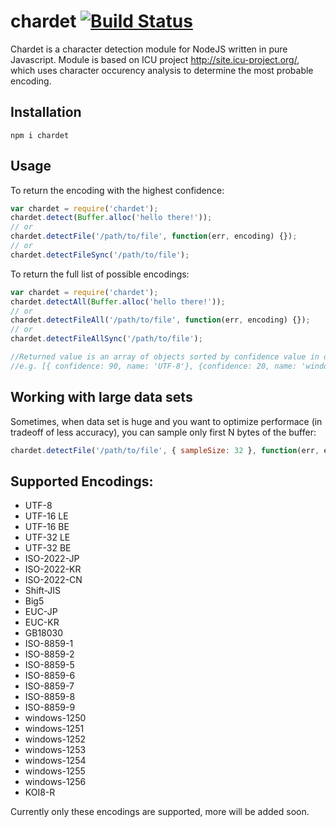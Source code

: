chardet [![Build Status](https://travis-ci.org/runk/node-chardet.png)](https://travis-ci.org/runk/node-chardet)
=====

Chardet is a character detection module for NodeJS written in pure Javascript. Module is based on ICU
project http://site.icu-project.org/, which uses character occurency analysis to determine the most probable encoding.

## Installation

```
npm i chardet
```

## Usage

To return the encoding with the highest confidence:

```javascript
var chardet = require('chardet');
chardet.detect(Buffer.alloc('hello there!'));
// or
chardet.detectFile('/path/to/file', function(err, encoding) {});
// or
chardet.detectFileSync('/path/to/file');
```

To return the full list of possible encodings:

```javascript
var chardet = require('chardet');
chardet.detectAll(Buffer.alloc('hello there!'));
// or
chardet.detectFileAll('/path/to/file', function(err, encoding) {});
// or
chardet.detectFileAllSync('/path/to/file');

//Returned value is an array of objects sorted by confidence value in decending order
//e.g. [{ confidence: 90, name: 'UTF-8'}, {confidence: 20, name: 'windows-1252', lang: 'fr'}]
```

## Working with large data sets

Sometimes, when data set is huge and you want to optimize performace (in tradeoff of less accuracy), you can sample only
first N bytes of the buffer:

```javascript
chardet.detectFile('/path/to/file', { sampleSize: 32 }, function(err, encoding) {});
```

## Supported Encodings:

* UTF-8
* UTF-16 LE
* UTF-16 BE
* UTF-32 LE
* UTF-32 BE
* ISO-2022-JP
* ISO-2022-KR
* ISO-2022-CN
* Shift-JIS
* Big5
* EUC-JP
* EUC-KR
* GB18030
* ISO-8859-1
* ISO-8859-2
* ISO-8859-5
* ISO-8859-6
* ISO-8859-7
* ISO-8859-8
* ISO-8859-9
* windows-1250
* windows-1251
* windows-1252
* windows-1253
* windows-1254
* windows-1255
* windows-1256
* KOI8-R

Currently only these encodings are supported, more will be added soon.
